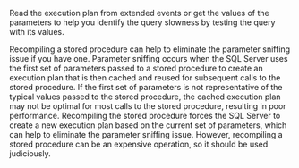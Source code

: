 Read the execution plan from extended events or get the values of the parameters to help you identify the query slowness by testing the query with its values.

Recompiling a stored procedure can help to eliminate the parameter sniffing issue if you have one. Parameter sniffing occurs when the SQL Server uses the first set of parameters passed to a stored procedure to create an execution plan that is then cached and reused for subsequent calls to the stored procedure. If the first set of parameters is not representative of the typical values passed to the stored procedure, the cached execution plan may not be optimal for most calls to the stored procedure, resulting in poor performance. Recompiling the stored procedure forces the SQL Server to create a new execution plan based on the current set of parameters, which can help to eliminate the parameter sniffing issue. However, recompiling a stored procedure can be an expensive operation, so it should be used judiciously.

